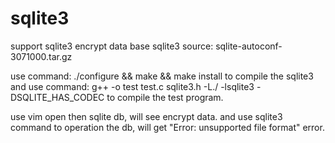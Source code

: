 # sqlite3
support sqlite3 encrypt data
base sqlite3 source: sqlite-autoconf-3071000.tar.gz

use command:
./configure && make &&  make install to compile the sqlite3
and use command:
g++ -o test test.c sqlite3.h -L./ -lsqlite3 -DSQLITE_HAS_CODEC
to compile the test program. 

use vim open then sqlite db, will see encrypt data. 
and use sqlite3 command to operation the db, will get "Error: unsupported file format" error.

